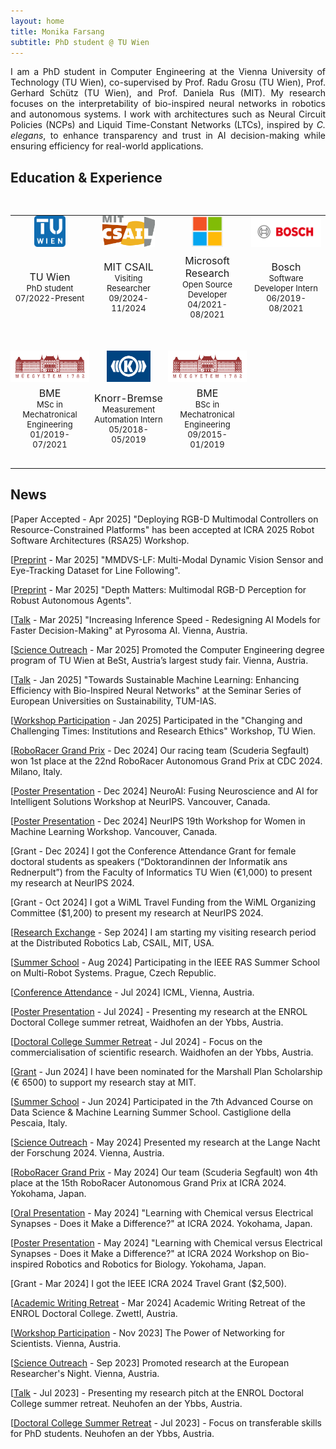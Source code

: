 ```yaml
---
layout: home
title: Monika Farsang
subtitle: PhD student @ TU Wien
---
```


<p style="text-align: justify;">I am a PhD student in Computer Engineering at the Vienna University of Technology (TU Wien), co-supervised by Prof. Radu Grosu (TU Wien), Prof. Gerhard Schütz (TU Wien), and Prof. Daniela Rus (MIT). My research focuses on the interpretability of bio-inspired neural networks in robotics and autonomous systems. I work with architectures such as Neural Circuit Policies (NCPs) and Liquid Time-Constant Networks (LTCs), inspired by <em>C. elegans</em>, to enhance transparency and trust in AI decision-making while ensuring efficiency for real-world applications.</p>

## Education & Experience

<table style="padding-top:30px;width:100%;max-width:800px;">
    <tbody>
        <tr style="border: none;">
            <td style="padding-top:0px;width:25%;vertical-align:middle;text-align:center;max-height:100px;border: none;">
              <img src="assets/img/tuwien.png" alt="TU Wien" height="50">
            </td>
            <td style="padding-top:0px;width:25%;vertical-align:middle;text-align:center;max-height:100px;border: none;">
              <img src="assets/img/mit.png" alt="MIT CSAIL" height="50">
            </td>
            <td style="padding-top:0px;width:25%;vertical-align:middle;text-align:center;max-height:100px;border: none;">
              <img src="assets/img/microsoft.png" alt="Microsoft Research" height="50">
            </td>
            <td style="padding-top:0px;width:25%;vertical-align:middle;text-align:center;max-height:100px;border: none;">
              <img src="assets/img/bosch-logo.png" alt="Bosch" height="50">
            </td>
          </tr>
          <tr style="border: none;background-color:transparent">
            <td style="font-size: small;padding-bottom:50px;padding-top:5px;width:25%;vertical-align:middle;text-align:center;border: none;"><span style="
    font-size: medium;
">TU Wien</span><br>
              PhD student<br>
              07/2022-Present
            </td>
            <td style="font-size: small;padding-bottom:50px;padding-top:5px;width:25%;vertical-align:middle;text-align:center;border: none;">
<span style="font-size: medium;">
              MIT CSAIL</span>
    <br>
              Visiting Researcher<br>
              09/2024-11/2024
            </td>
            <td style="font-size: small;padding-bottom:50px;padding-top:5px;width:25%;vertical-align:middle;text-align:center;border: none;">
<span style="font-size: medium;">
              Microsoft Research</span>
    <br>
              Open Source Developer<br>
              04/2021-08/2021
            </td>
            <td style="font-size: small;padding-bottom:50px;padding-top:5px;width:25%;vertical-align:middle;text-align:center;border: none;">
<span style="font-size: medium;">Bosch</span><br>
              Software Developer Intern<br>
              06/2019-08/2021
</td>
          </tr>
          <tr style="border: none;">
            <td style="font-size: small;padding:0px;margin-bottom:-50px;width:25%;vertical-align:middle;text-align:center;border: none;">
              <img src="assets/img/bme.png" alt="BME" height="50">
            </td>
            <td style="font-size: small;padding:0px;margin-bottom:-50px;width:25%;vertical-align:middle;text-align:center;border: none;">
              <img src="assets/img/knorr-bremse.png" alt="Knorr-Bremse" height="50">
            </td>
            <td style="font-size: small;padding:0px;margin-bottom:-50px;width:25%;vertical-align:middle;text-align:center;border: none;">
              <img src="assets/img/bme.png" alt="BME" height="50">
            </td>
          </tr>
          <tr style="border: none;background-color:transparent">
            <td style="font-size: small;padding-bottom:30px;padding-top:5px;width:25%;vertical-align:middle;text-align:center;border: none;">
<span style="font-size: medium;">BME</span>
              <br>
              MSc in Mechatronical Engineering<br>
              01/2019-07/2021
            </td>
            <td style="font-size: small;padding-bottom:30px;padding-top:5px;width:25%;vertical-align:middle;text-align:center;border: none;">
    <span style="font-size: medium;">Knorr-Bremse</span>
              <br>
              Measurement Automation Intern<br>
              05/2018-05/2019
            </td>
            <td style="font-size: small;padding-bottom:30px;padding-top:5px;width:25%;vertical-align:middle;text-align:center;border: none;">
    <span style="font-size: medium;">BME</span><br>
              BSc in Mechatronical Engineering<br>
              09/2015-01/2019
            </td>
        </tr>
  </tbody>
</table>

## News
[Paper Accepted - Apr 2025] "Deploying RGB-D Multimodal Controllers on Resource-Constrained Platforms" has been accepted at ICRA 2025 Robot Software Architectures (RSA25) Workshop. 

[[Preprint](https://doi.org/10.48550/arXiv.2409.18038) - Mar 2025] "MMDVS-LF: Multi-Modal Dynamic Vision Sensor and Eye-Tracking Dataset for Line Following". 

[[Preprint](https://doi.org/10.48550/arXiv.2503.16711) - Mar 2025] "Depth Matters: Multimodal RGB-D Perception for Robust Autonomous Agents".

[[Talk](https://www.linkedin.com/posts/pyrosoma-ai_ai-pizza-join-us-for-an-evening-of-innovation-activity-7307757273299185664-vS3r?utm_source=share&utm_medium=member_desktop&rcm=ACoAADY-1ZoBs47NEbF7a1gc4_WN7IsmKq1hJck) - Mar 2025] "Increasing Inference Speed - Redesigning AI Models for Faster Decision-Making" at Pyrosoma AI. Vienna, Austria.

[[Science Outreach](https://www.tuwien.at/inf/scuderia-segfault/news-detail/best-study-fair/) - Mar 2025] Promoted the Computer Engineering degree program of TU Wien at BeSt, Austria’s largest study fair. Vienna, Austria.

[[Talk](https://www.ias.tum.de/ias/news-events-insights/events/events-single-view/article/scientists-meet-scientists-tum-ias-wednesday-coffee-talk-seminar-series-of-european-universities-on-sustainability-by-monika-farsang-towards-sustainable-machine-learning-enhancing-efficiency-with-bio-inspired-neural-networks/) - Jan 2025] "Towards Sustainable Machine Learning: Enhancing Efficiency with Bio-Inspired Neural Networks" at the Seminar Series of European Universities on Sustainability, TUM-IAS.

[[Workshop Participation](https://www.linkedin.com/posts/changer-eu-project_researchethics-aiethics-responsibleai-ugcPost-7290468216701657089-ssFh?utm_source=share&utm_medium=member_desktop&rcm=ACoAADY-1ZoBs47NEbF7a1gc4_WN7IsmKq1hJck) - Jan 2025] Participated in the "Changing and Challenging Times: Institutions and Research Ethics" Workshop, TU Wien.

[[RoboRacer Grand Prix](https://www.tuwien.at/inf/scuderia-segfault/news-detail/victory-at-roboracer-autonomous-grand-prix-in-milano/) - Dec 2024] Our racing team (Scuderia Segfault) won 1st place at the 22nd RoboRacer Autonomous Grand Prix at CDC 2024. Milano, Italy.

[[Poster Presentation](https://neuroai-workshop.github.io/previous_years/2024/accepted-papers.html) - Dec 2024] NeuroAI: Fusing Neuroscience and AI for Intelligent Solutions Workshop at NeurIPS. Vancouver, Canada.

[[Poster Presentation](https://neurips.cc/virtual/2024/affinity-event/105022) - Dec 2024] NeurIPS 19th Workshop for Women in Machine Learning Workshop. Vancouver, Canada. 

[Grant - Dec 2024] I got the Conference Attendance Grant for female doctoral students as speakers (“Doktorandinnen der Informatik ans Rednerpult”) from the Faculty of Informatics TU Wien (€1,000) to present my research at NeurIPS 2024.

[Grant - Oct 2024] I got a WiML Travel Funding from the WiML Organizing Committee ($1,200) to present my research at NeurIPS 2024.

[[Research Exchange](https://www.marshallplan.at/featured-fellows/2025/1/2/monika-farsang) - Sep 2024] I am starting my visiting research period at the Distributed Robotics Lab, CSAIL, MIT, USA.

[[Summer School](https://mrs.fel.cvut.cz/summer-school-2024/) - Aug 2024] Participating in the IEEE RAS Summer School on Multi-Robot Systems. Prague, Czech Republic. 

[[Conference Attendance](https://icml.cc/Conferences/2024) - Jul 2024] ICML, Vienna, Austria.

[[Poster Presentation](https://www.linkedin.com/posts/engineering-for-life-sciences-doctoral-programme_the-last-enrol-summer-retreat-took-place-activity-7216015738031992832-EV3i?utm_source=share&utm_medium=member_desktop&rcm=ACoAADY-1ZoBs47NEbF7a1gc4_WN7IsmKq1hJck) - Jul 2024] - Presenting my research at the ENROL Doctoral College summer retreat, Waidhofen an der Ybbs, Austria.

[[Doctoral College Summer Retreat](https://www.linkedin.com/posts/engineering-for-life-sciences-doctoral-programme_the-last-enrol-summer-retreat-took-place-activity-7216015738031992832-EV3i?utm_source=share&utm_medium=member_desktop&rcm=ACoAADY-1ZoBs47NEbF7a1gc4_WN7IsmKq1hJck) - Jul 2024] - Focus on the commercialisation of scientific research. Waidhofen an der Ybbs, Austria.

[[Grant](https://www.linkedin.com/posts/at-marshallplan_marshallplanscholarships-fosteringtransatlanticexcellence-activity-7212341512444010498-YxEA?utm_source=share&utm_medium=member_desktop&rcm=ACoAADY-1ZoBs47NEbF7a1gc4_WN7IsmKq1hJck) - Jun 2024] I have been nominated for the Marshall Plan Scholarship (€ 6500) to support my research stay at MIT.

[[Summer School](https://acdl2024.icas.events/) - Jun 2024] Participated in the 7th Advanced Course on Data Science & Machine Learning Summer School. Castiglione della Pescaia, Italy. 

[[Science Outreach](https://www.tuwien.at/alle-news/news/das-war-die-lange-nacht-der-forschung-2024) - May 2024] Presented my research at the Lange Nacht der Forschung 2024. Vienna, Austria.

[[RoboRacer Grand Prix](https://www.tuwien.at/inf/scuderia-segfault/news-detail/15th-grand-prix/) - May 2024]  Our team (Scuderia Segfault) won 4th place at the 15th RoboRacer Autonomous Grand Prix at ICRA 2024. Yokohama, Japan.

[[Oral Presentation](https://doi.org/10.1109/ICRA57147.2024.10611016) - May 2024] "Learning with Chemical versus Electrical Synapses - Does it Make a Difference?" at ICRA 2024. Yokohama, Japan.

[[Poster Presentation](https://li-lab.de/workshop/) - May 2024] "Learning with Chemical versus Electrical Synapses - Does it Make a Difference?" at ICRA 2024 Workshop on Bio-inspired Robotics and Robotics for Biology. Yokohama, Japan.

[Grant - Mar 2024] I got the IEEE ICRA 2024 Travel Grant ($2,500).

[[Academic Writing Retreat](https://www.linkedin.com/posts/engineering-for-life-sciences-doctoral-programme_the-enrol-academic-writing-retreat-took-place-activity-7173304232106749952-ZQ-4?utm_source=share&utm_medium=member_desktop&rcm=ACoAADY-1ZoBs47NEbF7a1gc4_WN7IsmKq1hJck) - Mar 2024] Academic Writing Retreat of the ENROL Doctoral College. Zwettl, Austria.

[[Workshop Participation](https://www.linkedin.com/posts/ioanna-giouroudi-37a35948_tuwien-tuwdoc-thrycon-ugcPost-7133487573074649088-E80z?utm_source=share&utm_medium=member_desktop&rcm=ACoAADY-1ZoBs47NEbF7a1gc4_WN7IsmKq1hJck) - Nov 2023] The Power of Networking for Scientists. Vienna, Austria.

[[Science Outreach](https://www.linkedin.com/posts/engineering-for-life-sciences-doctoral-programme_msca-tuwien-enroldoctoralprogramme-ugcPost-7119955980393603072-F2mb?utm_source=share&utm_medium=member_desktop&rcm=ACoAADY-1ZoBs47NEbF7a1gc4_WN7IsmKq1hJck) - Sep 2023] Promoted research at the European Researcher's Night. Vienna, Austria.

[[Talk](https://www.linkedin.com/posts/m%C3%B3nika-farsang-076953214_liquidneuralnetworks-research-phd-activity-7086282268716990464-9slX?utm_source=share&utm_medium=member_desktop&rcm=ACoAADY-1ZoBs47NEbF7a1gc4_WN7IsmKq1hJck) - Jul 2023] - Presenting my research pitch at the ENROL Doctoral College summer retreat. Neuhofen an der Ybbs, Austria.

[[Doctoral College Summer Retreat](https://www.tuwien.at/en/enrol/enrol-training/enrol-summer-retreat-2023) - Jul 2023] - Focus on transferable skills for PhD students. Neuhofen an der Ybbs, Austria.
